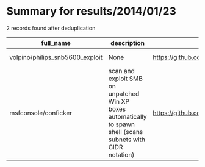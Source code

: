 
# Summary for results/2014/01/23
    
2 records found after deduplication

| full_name | description | html_url | matched_list | matched_count | pushed_at | size | stargazers_count | language | forks_count |
|---------------------------------|----------------------------------------------------------------------------------------------------------------|----------------------------------------------------|----------------|-----------------|---------------------------|--------|--------------------|------------|---------------|
| volpino/philips_snb5600_exploit | None | https://github.com/volpino/philips_snb5600_exploit | ['exploit'] | 1 | 2014-01-23 15:58:54+00:00 | 336 | 0 | JavaScript | 0 |
| msfconsole/conficker | scan and exploit SMB on unpatched Win XP boxes automatically to spawn shell (scans subnets with CIDR notation) | https://github.com/msfconsole/conficker | ['exploit'] | 1 | 2014-01-23 21:00:24+00:00 | 148 | 4 | Python | 3 |
